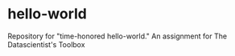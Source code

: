 # hello-world
Repository for "time-honored hello-world." An assignment for The Datascientist's Toolbox

